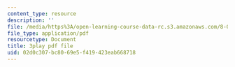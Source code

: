 ```yaml
---
content_type: resource
description: ''
file: /media/https%3A/open-learning-course-data-rc.s3.amazonaws.com/8-01sc-classical-mechanics-fall-2016/02d0c307bc8069e5f419423eab668718_mjrQHIJj1iI.pdf
file_type: application/pdf
resourcetype: Document
title: 3play pdf file
uid: 02d0c307-bc80-69e5-f419-423eab668718
---
```

